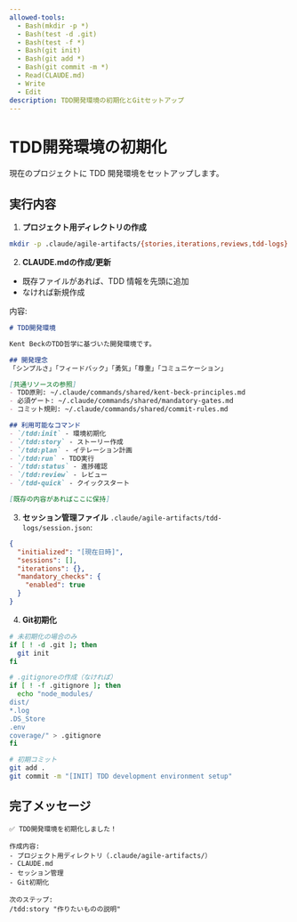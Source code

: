 ```yaml
---
allowed-tools:
  - Bash(mkdir -p *)
  - Bash(test -d .git)
  - Bash(test -f *)
  - Bash(git init)
  - Bash(git add *)
  - Bash(git commit -m *)
  - Read(CLAUDE.md)
  - Write
  - Edit
description: TDD開発環境の初期化とGitセットアップ
---
```


# TDD開発環境の初期化

現在のプロジェクトに TDD 開発環境をセットアップします。

## 実行内容

1. **プロジェクト用ディレクトリの作成**
```bash
mkdir -p .claude/agile-artifacts/{stories,iterations,reviews,tdd-logs}
```

2. **CLAUDE.mdの作成/更新**
- 既存ファイルがあれば、TDD 情報を先頭に追加
- なければ新規作成

内容:
```markdown
# TDD開発環境

Kent BeckのTDD哲学に基づいた開発環境です。

## 開発理念
「シンプルさ」「フィードバック」「勇気」「尊重」「コミュニケーション」

[共通リソースの参照]
- TDD原則: ~/.claude/commands/shared/kent-beck-principles.md
- 必須ゲート: ~/.claude/commands/shared/mandatory-gates.md
- コミット規則: ~/.claude/commands/shared/commit-rules.md

## 利用可能なコマンド
- `/tdd:init` - 環境初期化
- `/tdd:story` - ストーリー作成
- `/tdd:plan` - イテレーション計画
- `/tdd:run` - TDD実行
- `/tdd:status` - 進捗確認
- `/tdd:review` - レビュー
- `/tdd-quick` - クイックスタート

[既存の内容があればここに保持]
```

3. **セッション管理ファイル**
`.claude/agile-artifacts/tdd-logs/session.json`:
```json
{
  "initialized": "[現在日時]",
  "sessions": [],
  "iterations": {},
  "mandatory_checks": {
    "enabled": true
  }
}
```

4. **Git初期化**
```bash
# 未初期化の場合のみ
if [ ! -d .git ]; then
  git init
fi

# .gitignoreの作成（なければ）
if [ ! -f .gitignore ]; then
  echo "node_modules/
dist/
*.log
.DS_Store
.env
coverage/" > .gitignore
fi

# 初期コミット
git add .
git commit -m "[INIT] TDD development environment setup"
```

## 完了メッセージ

```
✅ TDD開発環境を初期化しました！

作成内容:
- プロジェクト用ディレクトリ（.claude/agile-artifacts/）
- CLAUDE.md
- セッション管理
- Git初期化

次のステップ:
/tdd:story "作りたいものの説明"
```
